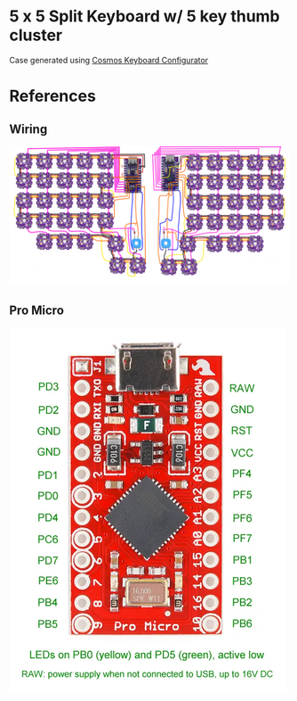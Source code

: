 # 5 x 5 Split Keyboard w/ 5 key thumb cluster
Case generated using [Cosmos Keyboard Configurator](https://ryanis.cool/cosmos/beta#cf:ChYIBRAFWAYYACADKNcBMM0BUABAAEgAMhAIBRABOAAYACAAKMwBMMgBQlMIBOABAXgD2AEBEAFIAEgASABIAEgASABIAGAAaABwARgAIAAoAJgB9AOoAegHoAHIAbABAJABhAe4AQCAAQAwADgoWAGIAQHAAQDIAdgE0AGEBw==)

# References

## Wiring
![wiring](./wiring.webp)

## Pro Micro
![pro_micro](./promicro_pinout.webp)


